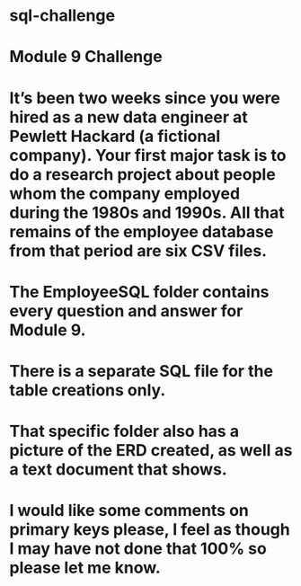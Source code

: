 # sql-challenge

# Module 9 Challenge

# It’s been two weeks since you were hired as a new data engineer at Pewlett Hackard (a fictional company). Your first major task is to do a research project about people whom the company employed during the 1980s and 1990s. All that remains of the employee database from that period are six CSV files.

# The EmployeeSQL folder contains every question and answer for Module 9. 

# There is a separate SQL file for the table creations only.

# That specific folder also has a picture of the ERD created, as well as a text document that shows.

# I would like some comments on primary keys please, I feel as though I may have not done that 100% so please let me know.
